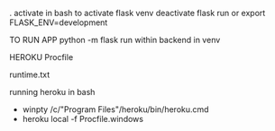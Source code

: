 . activate in bash to activate flask venv
deactivate
flask run
or export FLASK_ENV=development

TO RUN APP
python -m flask run within backend in venv

HEROKU
Procfile

runtime.txt

running heroku in bash
- winpty /c/"Program Files"/heroku/bin/heroku.cmd
- heroku local -f Procfile.windows
